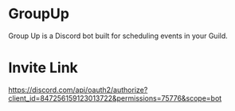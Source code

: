 # GroupUp
Group Up is a Discord bot built for scheduling events in your Guild.

# Invite Link
https://discord.com/api/oauth2/authorize?client_id=847256159123013722&permissions=75776&scope=bot
